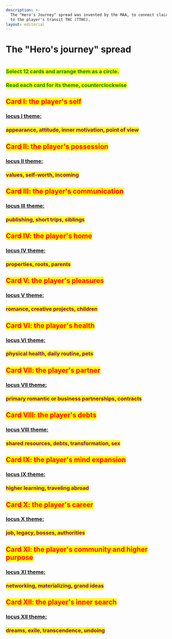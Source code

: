 ```yaml
---
description: >-
  The "Hero's Journey" spread was invented by the MAA, to connect clairvoyance
  to the player's transit THC (TTHC).
layout: editorial
---
```


# The "Hero's journey" spread

<figure><img src="../../../../../../.gitbook/assets/pexels-btgl-♡-19002306.jpg" alt=""><figcaption></figcaption></figure>

### <mark style="color:green;">Select 12 cards and arrange them as a circle.</mark>&#x20;

### <mark style="color:green;">Read each card for its theme,  counterclockwise</mark>

## <mark style="color:red;">Card I: the player's self</mark>&#x20;

### [locus I theme: ](../../../../astrology/the-usdchoice-of-astrology/houses/locus-i-identity.md)

### <mark style="color:purple;">appearance, attitude, inner motivation, point of view</mark>

###

## <mark style="color:red;">Card II: the player's possession</mark>

### [locus II theme:](the-heros-journey-spread.md#locus-ii-theme)

### <mark style="color:purple;">values, self-worth, incoming</mark>



## <mark style="color:red;">Card III: the player's communication</mark>&#x20;

### [locus III theme:](the-heros-journey-spread.md#locus-iii-theme)

### <mark style="color:purple;">publishing, short trips, siblings</mark>



## <mark style="color:red;">Card IV: the player's home</mark>

### [locus IV theme: ](the-heros-journey-spread.md#locus-iv-theme)

### <mark style="color:purple;">properties, roots, parents</mark>



## <mark style="color:red;">Card V: the player's pleasures</mark>&#x20;

### [locus V theme: ](the-heros-journey-spread.md#locus-fifth-theme)

### <mark style="color:purple;">romance, creative projects, children</mark>



## <mark style="color:red;">Card VI: the player's health</mark>

### [locus VI theme: ](the-heros-journey-spread.md#locus-sixth-theme)

### <mark style="color:purple;">physical health, daily routine, pets</mark>



## <mark style="color:red;">Card VII: the player's partner</mark>&#x20;

### [locus VII theme: ](the-heros-journey-spread.md#locus-seventh-theme)

### <mark style="color:purple;">primary romantic or business partnerships, contracts</mark>



## <mark style="color:red;">Card VIII: the player's debts</mark>&#x20;

### [locus VIII theme: ](the-heros-journey-spread.md#locus-eight-theme)

### <mark style="color:purple;">shared resources, debts, transformation, sex</mark>



## <mark style="color:red;">Card IX: the player's mind expansion</mark>&#x20;

### [locus IX theme: ](the-heros-journey-spread.md#locus-ninth-theme)

### <mark style="color:purple;">higher learning, traveling abroad</mark>



## <mark style="color:red;">Card X: the player's career</mark>&#x20;

### [locus X theme: ](the-heros-journey-spread.md#locus-tenth-theme)

### <mark style="color:purple;">job, legacy, bosses, authorities</mark>



## <mark style="color:red;">Card XI: the player's community and higher purpose</mark>&#x20;

### [locus XI theme: ](the-heros-journey-spread.md#locus-eleventh-theme)

### <mark style="color:purple;">networking, materializing, grand ideas</mark>



## <mark style="color:red;">Card XII: the player's inner search</mark>&#x20;

### [locus XII theme:](../../../../astrology/the-usdchoice-of-astrology/houses/locus-xii-undoing.md)

### <mark style="color:purple;">dreams, exile, transcendence, undoing</mark>



